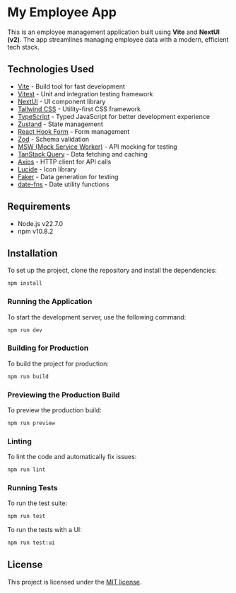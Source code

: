 # My Employee App

This is an employee management application built using **Vite** and **NextUI (v2)**. The app streamlines managing employee data with a modern, efficient tech stack.

## Technologies Used

- [Vite](https://github.com/vitest-dev/vitest#readme) - Build tool for fast development
- [Vitest](https://vitest.dev) - Unit and integration testing framework
- [NextUI](https://nextui.org) - UI component library
- [Tailwind CSS](https://tailwindcss.com) - Utility-first CSS framework
- [TypeScript](https://www.typescriptlang.org) - Typed JavaScript for better development experience
- [Zustand](https://github.com/pmndrs/zustand) - State management
- [React Hook Form](https://react-hook-form.com) - Form management
- [Zod](https://zod.dev) - Schema validation
- [MSW (Mock Service Worker)](https://mswjs.io) - API mocking for testing
- [TanStack Query](https://tanstack.com/query) - Data fetching and caching
- [Axios](https://axios-http.com) - HTTP client for API calls
- [Lucide](https://lucide.dev) - Icon library
- [Faker](https://github.com/faker-js/faker#readme) - Data generation for testing
- [date-fns](https://github.com/date-fns/date-fns#readme) - Date utility functions

## Requirements

- Node.js v22.7.0
- npm v10.8.2

## Installation

To set up the project, clone the repository and install the dependencies:

```bash
npm install
```

### Running the Application

To start the development server, use the following command:

```bash
npm run dev
```

### Building for Production

To build the project for production:

```bash
npm run build
```

### Previewing the Production Build

To preview the production build:

```bash
npm run preview
```

### Linting

To lint the code and automatically fix issues:

```bash
npm run lint
```

### Running Tests

To run the test suite:

```bash
npm run test
```

To run the tests with a UI:

```bash
npm run test:ui
```

## License

This project is licensed under the [MIT license](https://github.com/nextui-org/vite-template/blob/main/LICENSE).
